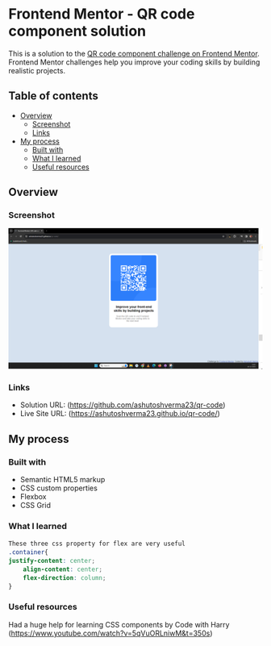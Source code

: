 # Frontend Mentor - QR code component solution

This is a solution to the [QR code component challenge on Frontend Mentor](https://www.frontendmentor.io/challenges/qr-code-component-iux_sIO_H). Frontend Mentor challenges help you improve your coding skills by building realistic projects. 

## Table of contents

- [Overview](#overview)
  - [Screenshot](#screenshot)
  - [Links](#links)
- [My process](#my-process)
  - [Built with](#built-with)
  - [What I learned](#what-i-learned)
  - [Useful resources](#useful-resources)

## Overview

### Screenshot

![](./design/screenshot.png)

### Links

- Solution URL:  (https://github.com/ashutoshverma23/qr-code)
- Live Site URL:  (https://ashutoshverma23.github.io/qr-code/)

## My process

### Built with

- Semantic HTML5 markup
- CSS custom properties
- Flexbox
- CSS Grid

### What I learned

```css
These three css property for flex are very useful
.container{
justify-content: center;
    align-content: center;
    flex-direction: column;
}
```

### Useful resources

Had a huge help for learning CSS components by Code with Harry (https://www.youtube.com/watch?v=5qVuORLniwM&t=350s)

